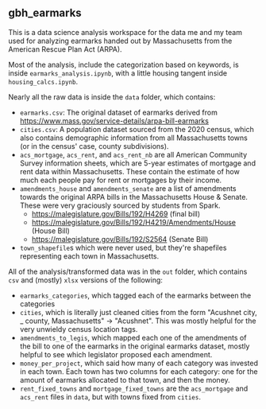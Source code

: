 ## gbh_earmarks

This is a data science analysis workspace for the data me and my team used for 
analyzing earmarks handed out by Massachusetts from the American Rescue Plan Act (ARPA).

Most of the analysis, include the categorization based on keywords, is inside `earmarks_analysis.ipynb`, with a little housing tangent inside `housing_calcs.ipynb`.

Nearly all the raw data is inside the `data` folder, which contains:
- `earmarks.csv`: The original dataset of earmarks derived from https://www.mass.gov/service-details/arpa-bill-earmarks 
- `cities.csv`: A population dataset sourced from the 2020 census, which also contains demographic information from all Massachusetts towns (or in the census' case, county subdivisions).
- `acs_mortgage`, `acs_rent`, and `acs_rent_nb` are all American Community Survey information sheets, which are 5-year estimates of mortgage and rent data within Massachusetts. 
These contain the estimate of how much each people pay for rent or mortgages by their income.
- `amendments_house` and `amendments_senate` are a list of amendments towards the original ARPA bills in the Massachusetts House & Senate. These were very graciously sourced by students from Spark.
  - https://malegislature.gov/Bills/192/H4269 (final bill)
  - https://malegislature.gov/Bills/192/H4219/Amendments/House (House Bill)
  - https://malegislature.gov/Bills/192/S2564 (Senate Bill)
- `town_shapefile`s which were never used, but they're shapefiles representing each town in Massachusetts.

All of the analysis/transformed data was in the `out` folder, which contains `csv` and (mostly) `xlsx` versions of the following:
- `earmarks_categories`, which tagged each of the earmarks between the categories 
- `cities`, which is literally just cleaned cities from the form "Acushnet city, _ county, Massachusetts" -> "Acushnet". This was mostly helpful for the very unwieldy census location tags.
- `amendments_to_legis`, which mapped each one of the amendments of the bill to one of the earmarks in the original earmarks dataset, mostly helpful to see which legislator proposed each amendment.
- `money_per_project`, which said how many of each category was invested in each town. Each town has two columns for each category: one for the amount of earmarks allocated to that town, and then the money.
- `rent_fixed_towns` and `mortgage_fixed_towns` are the `acs_mortgage` and `acs_rent` files in `data`, but with towns fixed from `cities`.
